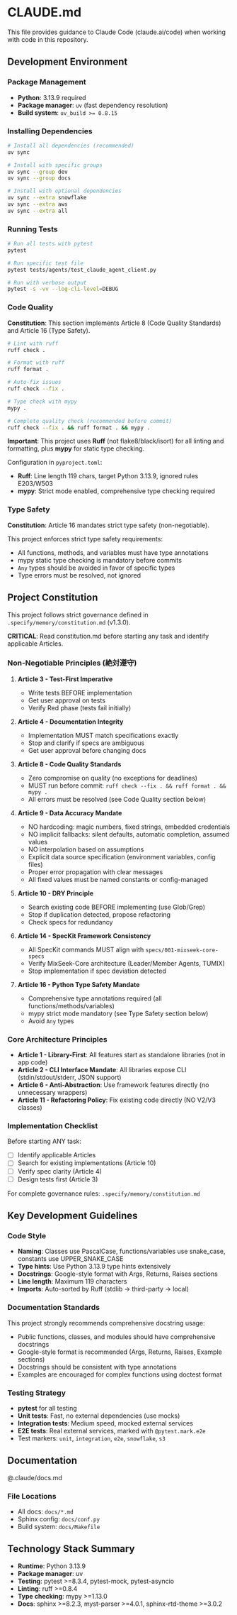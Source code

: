 # CLAUDE.md

This file provides guidance to Claude Code (claude.ai/code) when working with code in this repository.

## Development Environment

### Package Management
- **Python**: 3.13.9 required
- **Package manager**: `uv` (fast dependency resolution)
- **Build system**: `uv_build >= 0.8.15`

### Installing Dependencies
```bash
# Install all dependencies (recommended)
uv sync

# Install with specific groups
uv sync --group dev
uv sync --group docs

# Install with optional dependencies
uv sync --extra snowflake
uv sync --extra aws
uv sync --extra all
```

### Running Tests
```bash
# Run all tests with pytest
pytest

# Run specific test file
pytest tests/agents/test_claude_agent_client.py

# Run with verbose output
pytest -s -vv --log-cli-level=DEBUG
```

### Code Quality

**Constitution**: This section implements Article 8 (Code Quality Standards) and Article 16 (Type Safety).

```bash
# Lint with ruff
ruff check .

# Format with ruff
ruff format .

# Auto-fix issues
ruff check --fix .

# Type check with mypy
mypy .

# Complete quality check (recommended before commit)
ruff check --fix . && ruff format . && mypy .
```

**Important**: This project uses **Ruff** (not flake8/black/isort) for all linting and formatting, plus **mypy** for static type checking.

Configuration in `pyproject.toml`:
- **Ruff**: Line length 119 chars, target Python 3.13.9, ignored rules E203/W503
- **mypy**: Strict mode enabled, comprehensive type checking required

### Type Safety

**Constitution**: Article 16 mandates strict type safety (non-negotiable).

This project enforces strict type safety requirements:
- All functions, methods, and variables must have type annotations
- mypy static type checking is mandatory before commits
- `Any` types should be avoided in favor of specific types
- Type errors must be resolved, not ignored

## Project Constitution

This project follows strict governance defined in `.specify/memory/constitution.md` (v1.3.0).

**CRITICAL**: Read constitution.md before starting any task and identify applicable Articles.

### Non-Negotiable Principles (絶対遵守)

1. **Article 3 - Test-First Imperative**
   - Write tests BEFORE implementation
   - Get user approval on tests
   - Verify Red phase (tests fail initially)

2. **Article 4 - Documentation Integrity**
   - Implementation MUST match specifications exactly
   - Stop and clarify if specs are ambiguous
   - Get user approval before changing docs

3. **Article 8 - Code Quality Standards**
   - Zero compromise on quality (no exceptions for deadlines)
   - MUST run before commit: `ruff check --fix . && ruff format . && mypy .`
   - All errors must be resolved (see Code Quality section below)

4. **Article 9 - Data Accuracy Mandate**
   - NO hardcoding: magic numbers, fixed strings, embedded credentials
   - NO implicit fallbacks: silent defaults, automatic completion, assumed values
   - NO interpolation based on assumptions
   - Explicit data source specification (environment variables, config files)
   - Proper error propagation with clear messages
   - All fixed values must be named constants or config-managed

5. **Article 10 - DRY Principle**
   - Search existing code BEFORE implementing (use Glob/Grep)
   - Stop if duplication detected, propose refactoring
   - Check specs for redundancy

6. **Article 14 - SpecKit Framework Consistency**
   - All SpecKit commands MUST align with `specs/001-mixseek-core-specs`
   - Verify MixSeek-Core architecture (Leader/Member Agents, TUMIX)
   - Stop implementation if spec deviation detected

7. **Article 16 - Python Type Safety Mandate**
   - Comprehensive type annotations required (all functions/methods/variables)
   - mypy strict mode mandatory (see Type Safety section below)
   - Avoid `Any` types

### Core Architecture Principles

- **Article 1 - Library-First**: All features start as standalone libraries (not in app code)
- **Article 2 - CLI Interface Mandate**: All libraries expose CLI (stdin/stdout/stderr, JSON support)
- **Article 6 - Anti-Abstraction**: Use framework features directly (no unnecessary wrappers)
- **Article 11 - Refactoring Policy**: Fix existing code directly (NO V2/V3 classes)

### Implementation Checklist

Before starting ANY task:
- [ ] Identify applicable Articles
- [ ] Search for existing implementations (Article 10)
- [ ] Verify spec clarity (Article 4)
- [ ] Design tests first (Article 3)

For complete governance rules: `.specify/memory/constitution.md`

## Key Development Guidelines

### Code Style
- **Naming**: Classes use PascalCase, functions/variables use snake_case, constants use UPPER_SNAKE_CASE
- **Type hints**: Use Python 3.13.9 type hints extensively
- **Docstrings**: Google-style format with Args, Returns, Raises sections
- **Line length**: Maximum 119 characters
- **Imports**: Auto-sorted by Ruff (stdlib → third-party → local)

### Documentation Standards
This project strongly recommends comprehensive docstring usage:
- Public functions, classes, and modules should have comprehensive docstrings
- Google-style format is recommended (Args, Returns, Raises, Example sections)
- Docstrings should be consistent with type annotations
- Examples are encouraged for complex functions using doctest format

### Testing Strategy
- **pytest** for all testing
- **Unit tests**: Fast, no external dependencies (use mocks)
- **Integration tests**: Medium speed, mocked external services
- **E2E tests**: Real external services, marked with `@pytest.mark.e2e`
- Test markers: `unit`, `integration`, `e2e`, `snowflake`, `s3`

## Documentation

@.claude/docs.md

### File Locations
- All docs: `docs/*.md`
- Sphinx config: `docs/conf.py`
- Build system: `docs/Makefile`

## Technology Stack Summary

- **Runtime**: Python 3.13.9
- **Package manager**: uv
- **Testing**: pytest >=8.3.4, pytest-mock, pytest-asyncio
- **Linting**: ruff >=0.8.4
- **Type checking**: mypy >=1.13.0
- **Docs**: sphinx >=8.2.3, myst-parser >=4.0.1, sphinx-rtd-theme >=3.0.2
